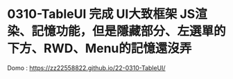# 0310-TableUI 完成 UI大致框架 JS渲染、記憶功能，但是隱藏部分、左選單的下方、RWD、Menu的記憶還沒弄

Domo : https://zz22558822.github.io/22-0310-TableUI/
